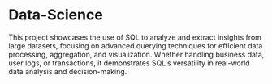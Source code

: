 # Data-Science
This project showcases the use of SQL to analyze and extract insights from large datasets, focusing on advanced querying techniques for efficient data processing, aggregation, and visualization. Whether handling business data, user logs, or transactions, it demonstrates SQL's versatility in real-world data analysis and decision-making.
